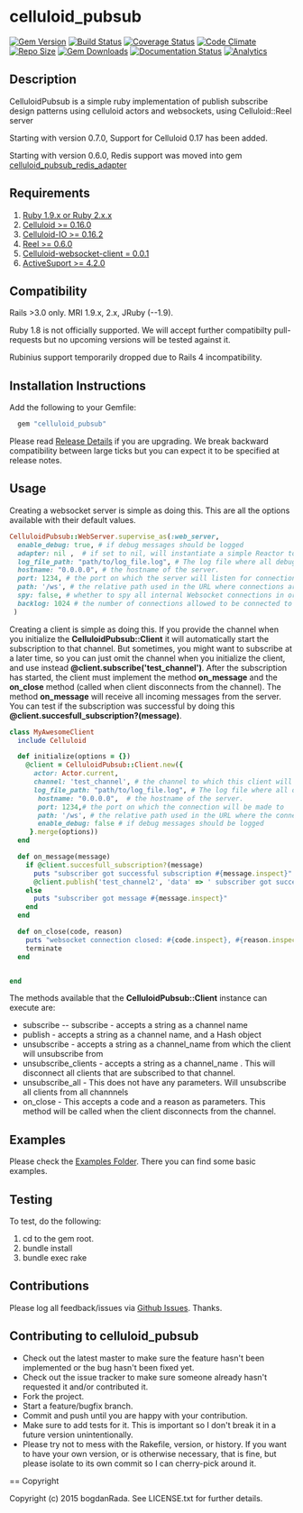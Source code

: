celluloid_pubsub
================

[![Gem Version](https://badge.fury.io/rb/celluloid_pubsub.svg)](http://badge.fury.io/rb/celluloid_pubsub) [![Build Status](https://travis-ci.org/bogdanRada/celluloid_pubsub.png?branch=master,develop)](https://travis-ci.org/bogdanRada/celluloid_pubsub) [![Coverage Status](https://coveralls.io/repos/bogdanRada/celluloid_pubsub/badge.svg?branch=master)](https://coveralls.io/r/bogdanRada/celluloid_pubsub?branch=master) [![Code Climate](https://codeclimate.com/github/bogdanRada/celluloid_pubsub/badges/gpa.svg)](https://codeclimate.com/github/bogdanRada/celluloid_pubsub) [![Repo Size](https://reposs.herokuapp.com/?path=bogdanRada/celluloid_pubsub)](https://github.com/bogdanRada/celluloid_pubsub) [![Gem Downloads](https://ruby-gem-downloads-badge.herokuapp.com/celluloid_pubsub?type=total&style=dynamic)](https://github.com/bogdanRada/celluloid_pubsub) [![Documentation Status](https://inch-ci.org/github/bogdanRada/celluloid_pubsub.svg?branch=master)](https://inch-ci.org/github/bogdanRada/celluloid_pubsubb) [![Analytics](https://ga-beacon.appspot.com/UA-72570203-1/bogdanRada/celluloid_pubsub)](https://github.com/bogdanRada/celluloid_pubsub)

Description
-----------

CelluloidPubsub is a simple ruby implementation of publish subscribe design patterns using celluloid actors and websockets, using Celluloid::Reel server

Starting with version 0.7.0, Support for Celluloid 0.17 has been added.

Starting with version 0.6.0, Redis support was moved into gem [celluloid_pubsub_redis_adapter](https://github.com/bogdanRada/celluloid_pubsub_redis_adapter)

Requirements
------------

1.	[Ruby 1.9.x or Ruby 2.x.x](http://www.ruby-lang.org)
2.	[Celluloid >= 0.16.0](https://github.com/celluloid/celluloid)
3.	[Celluloid-IO >= 0.16.2](https://github.com/celluloid/celluloid-io)
4.	[Reel >= 0.6.0](https://github.com/celluloid/reel)
5.	[Celluloid-websocket-client = 0.0.1](https://github.com/jeremyd/celluloid-websocket-client)
6.	[ActiveSuport >= 4.2.0](https://rubygems.org/gems/activesupport)

Compatibility
-------------

Rails >3.0 only. MRI 1.9.x, 2.x, JRuby (--1.9).

Ruby 1.8 is not officially supported. We will accept further compatibilty pull-requests but no upcoming versions will be tested against it.

Rubinius support temporarily dropped due to Rails 4 incompatibility.

Installation Instructions
-------------------------

Add the following to your Gemfile:

```ruby
  gem "celluloid_pubsub"
```

Please read [Release Details](https://github.com/bogdanRada/celluloid_pubsub/releases) if you are upgrading. We break backward compatibility between large ticks but you can expect it to be specified at release notes.

Usage
-----

Creating a websocket server is simple as doing this. This are all the options available with their default values.

```ruby
CelluloidPubsub::WebServer.supervise_as(:web_server,
  enable_debug: true, # if debug messages should be logged
  adapter: nil ,  # if set to nil, will instantiate a simple Reactor to handle the connections which  has no dependencies . Otherwise will try to use that adapter.  Please see [celluloid_pubsub_redis_adapter](https://github.com/bogdanRada/celluloid_pubsub_redis_adapter) for more details on using redis adapter
  log_file_path: "path/to/log_file.log", # The log file where all debugging information will be printed
  hostname: "0.0.0.0", # the hostname of the server.
  port: 1234, # the port on which the server will listen for connections
  path: '/ws', # the relative path used in the URL where connections are allowed to connect
  spy: false, # whether to spy all internal Websocket connections in order to get more debugging information
  backlog: 1024 # the number of connections allowed to be connected to the server at a certain time
 )
```

Creating a client is simple as doing this. If you provide the channel when you initialize the **CelluloidPubsub::Client** it will automatically start the subscription to that channel. But sometimes, you might want to subscribe at a later time, so you can just omit the channel when you initialize the client, and use instead **@client.subscribe('test_channel')**. After the subscription has started, the client must implement the method **on_message** and the **on_close** method (called when client disconnects from the channel). The method **on_message** will receive all incoming messages from the server. You can test if the subscription was successful by doing this **@client.succesfull_subscription?(message)**.

```ruby
class MyAwesomeClient
  include Celluloid

  def initialize(options = {})
    @client = CelluloidPubsub::Client.new({
      actor: Actor.current,
      channel: 'test_channel', # the channel to which this client will subscribe to.
      log_file_path: "path/to/log_file.log", # The log file where all debugging information will be printed
       hostname: "0.0.0.0",  # the hostname of the server.
       port: 1234,# the port on which the connection will be made to
       path: '/ws', # the relative path used in the URL where the connection will be connecting to
       enable_debug: false # if debug messages should be logged
     }.merge(options))
  end

  def on_message(message)
    if @client.succesfull_subscription?(message)
      puts "subscriber got successful subscription #{message.inspect}"
      @client.publish('test_channel2', 'data' => ' subscriber got successfull subscription') # the message needs to be a Hash
    else
      puts "subscriber got message #{message.inspect}"
    end
  end

  def on_close(code, reason)
    puts "websocket connection closed: #{code.inspect}, #{reason.inspect}"
    terminate
  end


end

```

The methods available that the **CelluloidPubsub::Client** instance can execute are:

-	subscribe -- subscribe - accepts a string as a channel name
-	publish - accepts a string as a channel name, and a Hash object
-	unsubscribe - accepts a string as a channel_name from which the client will unsubscribe from
-	unsubscribe_clients - accepts a string as a channel_name . This will disconnect all clients that are subscribed to that channel.
-	unsubscribe_all - This does not have any parameters. Will unsubscribe all clients from all channnels
-	on_close - This accepts a code and a reason as parameters. This method will be called when the client disconnects from the channel.

Examples
--------

Please check the [Examples Folder](https://github.com/bogdanRada/celluloid_pubsub/tree/master/examples). There you can find some basic examples.

Testing
-------

To test, do the following:

1.	cd to the gem root.
2.	bundle install
3.	bundle exec rake

Contributions
-------------

Please log all feedback/issues via [Github Issues](http://github.com/bogdanRada/celluloid_pubsub/issues). Thanks.

Contributing to celluloid_pubsub
--------------------------------

-	Check out the latest master to make sure the feature hasn't been implemented or the bug hasn't been fixed yet.
-	Check out the issue tracker to make sure someone already hasn't requested it and/or contributed it.
-	Fork the project.
-	Start a feature/bugfix branch.
-	Commit and push until you are happy with your contribution.
-	Make sure to add tests for it. This is important so I don't break it in a future version unintentionally.
-	Please try not to mess with the Rakefile, version, or history. If you want to have your own version, or is otherwise necessary, that is fine, but please isolate to its own commit so I can cherry-pick around it.

== Copyright

Copyright (c) 2015 bogdanRada. See LICENSE.txt for further details.
